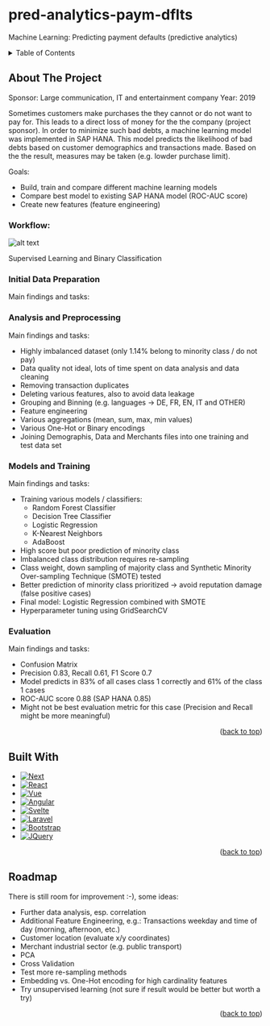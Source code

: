 # pred-analytics-paym-dflts
Machine Learning: Predicting payment defaults (predictive analytics)

<a name="readme-top"></a>

<!-- PROJECT SHIELDS -->
<!--
*** I'm using markdown "reference style" links for readability.
*** Reference links are enclosed in brackets [ ] instead of parentheses ( ).
*** See the bottom of this document for the declaration of the reference variables
*** for contributors-url, forks-url, etc. This is an optional, concise syntax you may use.
*** https://www.markdownguide.org/basic-syntax/#reference-style-links
-->


<!-- TABLE OF CONTENTS -->
<details>
  <summary>Table of Contents</summary>
  <ol>    
    <li>
      <a href="##about-the-project">About The Project</a>
      <ul>
        <li><a href="#workflow">Workflow</a></li>
        <li><a href="#initial-data-preparation">Initial Data Preparation</a></li>        
        <li><a href="#analysis-and-preprocessing">Analysis and Preprocessing</a></li>
        <li><a href="#models-and-training">Models and Training</a></li>
        <li><a href="#evaluation">Evaluation</a></li>
      </ul>
    </li>    
    <li><a href="#built-with">Built With</a></li>
    <li><a href="#roadmap">Roadmap</a></li>
  </ol>
</details>


<!-- ABOUT THE PROJECT -->
## About The Project

Sponsor:  Large communication, IT and entertainment company
Year:     2019

Sometimes customers make purchases the they cannot or do not want to pay for. This leads to a direct loss of money for the the company (project sponsor). In order to minimize such bad debts, a machine learning model was implemented in SAP HANA. This model predicts the likelihood of bad debts based on customer demographics and transactions made. Based on the the result, measures may be taken (e.g. lowder purchase limit).

Goals:
- Build, train and compare different machine learning models
- Compare best model to existing SAP HANA model (ROC-AUC score)
- Create new features (feature engineering)

### Workflow:
![alt text](https://github.com/0LIFR1/pred-analytics-paym-dflts/blob/main/workflow.png)

Supervised Learning and Binary Classification


### Initial Data Preparation
Main findings and tasks:


### Analysis and Preprocessing
Main findings and tasks:
* Highly imbalanced dataset (only 1.14% belong to minority class / do not pay)
* Data quality not ideal, lots of time spent on data analysis and data cleaning
* Removing transaction duplicates
* Deleting various features, also to avoid data leakage
* Grouping and Binning (e.g. languages -> DE, FR, EN, IT and OTHER)
* Feature engineering
* Various aggregations (mean, sum, max, min values)
* Various One-Hot or Binary encodings
* Joining Demographis, Data and Merchants files into one training and test data set

### Models and Training
Main findings and tasks:
* Training various models / classifiers:
  * Random Forest Classifier
  * Decision Tree Classifier
  * Logistic Regression
  * K-Nearest Neighbors
  * AdaBoost
* High score but poor prediction of minority class
* Imbalanced class distribution requires re-sampling
* Class weight, down sampling of majority class and Synthetic Minority Over-sampling Technique (SMOTE) tested
* Better prediction of minority class prioritized -> avoid reputation damage (false positive cases) 
* Final model: Logistic Regression combined with SMOTE
* Hyperparameter tuning using GridSearchCV

### Evaluation
Main findings and tasks:
* Confusion Matrix
* Precision 0.83, Recall 0.61, F1 Score 0.7
* Model predicts in 83% of all cases class 1 correctly and 61% of the class 1 cases
* ROC-AUC score 0.88 (SAP HANA 0.85)
* Might not be best evaluation metric for this case (Precision and Recall might be more meaningful)

<p align="right">(<a href="#readme-top">back to top</a>)</p>


<!-- BUILT WITH -->
## Built With

* [![Next][Next.js]][Next-url]
* [![React][React.js]][React-url]
* [![Vue][Vue.js]][Vue-url]
* [![Angular][Angular.io]][Angular-url]
* [![Svelte][Svelte.dev]][Svelte-url]
* [![Laravel][Laravel.com]][Laravel-url]
* [![Bootstrap][Bootstrap.com]][Bootstrap-url]
* [![JQuery][JQuery.com]][JQuery-url]

<p align="right">(<a href="#readme-top">back to top</a>)</p>


<!-- ROADMAP -->
## Roadmap
There is still room for improvement :-), some ideas:

* Further data analysis, esp. correlation
* Additional Feature Engineering, e.g.: Transactions weekday and time of day (morning, afternoon, etc.)
* Customer location (evaluate x/y coordinates)
* Merchant industrial sector (e.g. public transport)
* PCA
* Cross Validation
* Test more re-sampling methods
* Embedding vs. One-Hot encoding for high cardinality features
* Try unsupervised learning (not sure if result would be better but worth a try)

<p align="right">(<a href="#readme-top">back to top</a>)</p>


<!-- MARKDOWN LINKS & IMAGES -->
<!-- https://www.markdownguide.org/basic-syntax/#reference-style-links -->
[contributors-shield]: https://img.shields.io/github/contributors/github_username/repo_name.svg?style=for-the-badge
[contributors-url]: https://github.com/github_username/repo_name/graphs/contributors
[forks-shield]: https://img.shields.io/github/forks/github_username/repo_name.svg?style=for-the-badge
[forks-url]: https://github.com/github_username/repo_name/network/members
[stars-shield]: https://img.shields.io/github/stars/github_username/repo_name.svg?style=for-the-badge
[stars-url]: https://github.com/github_username/repo_name/stargazers
[issues-shield]: https://img.shields.io/github/issues/github_username/repo_name.svg?style=for-the-badge
[issues-url]: https://github.com/github_username/repo_name/issues
[license-shield]: https://img.shields.io/github/license/github_username/repo_name.svg?style=for-the-badge
[license-url]: https://github.com/github_username/repo_name/blob/master/LICENSE.txt
[linkedin-shield]: https://img.shields.io/badge/-LinkedIn-black.svg?style=for-the-badge&logo=linkedin&colorB=555
[linkedin-url]: https://linkedin.com/in/linkedin_username
[product-screenshot]: images/screenshot.png
[Next.js]: https://img.shields.io/badge/next.js-000000?style=for-the-badge&logo=nextdotjs&logoColor=white
[Next-url]: https://nextjs.org/
[React.js]: https://img.shields.io/badge/React-20232A?style=for-the-badge&logo=react&logoColor=61DAFB
[React-url]: https://reactjs.org/
[Vue.js]: https://img.shields.io/badge/Vue.js-35495E?style=for-the-badge&logo=vuedotjs&logoColor=4FC08D
[Vue-url]: https://vuejs.org/
[Angular.io]: https://img.shields.io/badge/Angular-DD0031?style=for-the-badge&logo=angular&logoColor=white
[Angular-url]: https://angular.io/
[Svelte.dev]: https://img.shields.io/badge/Svelte-4A4A55?style=for-the-badge&logo=svelte&logoColor=FF3E00
[Svelte-url]: https://svelte.dev/
[Laravel.com]: https://img.shields.io/badge/Laravel-FF2D20?style=for-the-badge&logo=laravel&logoColor=white
[Laravel-url]: https://laravel.com
[Bootstrap.com]: https://img.shields.io/badge/Bootstrap-563D7C?style=for-the-badge&logo=bootstrap&logoColor=white
[Bootstrap-url]: https://getbootstrap.com
[JQuery.com]: https://img.shields.io/badge/jQuery-0769AD?style=for-the-badge&logo=jquery&logoColor=white
[JQuery-url]: https://jquery.com 
